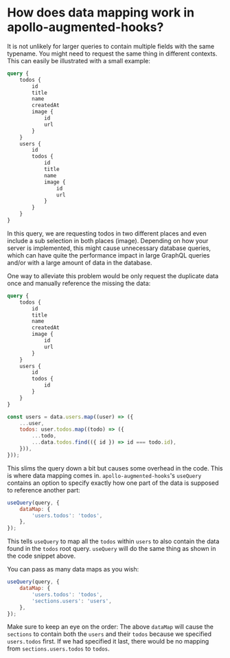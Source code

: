 # How does data mapping work in apollo-augmented-hooks?

It is not unlikely for larger queries to contain multiple fields with the same typename. You might need to request the same thing in different contexts. This can easily be illustrated with a small example:

```graphql
query {
    todos {
        id
        title
        name
        createdAt
        image {
            id
            url
        }
    }
    users {
        id
        todos {
            id
            title
            name
            image {
                id
                url
            }
        }
    }
}
```

In this query, we are requesting todos in two different places and even include a sub selection in both places (image). Depending on how your server is implemented, this might cause unnecessary database queries, which can have quite the performance impact in large GraphQL queries and/or with a large amount of data in the database.

One way to alleviate this problem would be only request the duplicate data once and manually reference the missing the data:

```graphql
query {
    todos {
        id
        title
        name
        createdAt
        image {
            id
            url
        }
    }
    users {
        id
        todos {
            id
        }
    }
}
```

```javascript
const users = data.users.map((user) => ({
    ...user,
    todos: user.todos.map((todo) => ({
        ...todo,
        ...data.todos.find(({ id }) => id === todo.id),
    })),
}));
```

This slims the query down a bit but causes some overhead in the code. This is where data mapping comes in. `apollo-augmented-hooks`'s `useQuery` contains an option to specify exactly how one part of the data is supposed to reference another part:

```javascript
useQuery(query, {
    dataMap: {
        'users.todos': 'todos',
    },
});
```

This tells `useQuery` to map all the `todos` within `users` to also contain the data found in the `todos` root query. `useQuery` will do the same thing as shown in the code snippet above.

You can pass as many data maps as you wish:

```javascript
useQuery(query, {
    dataMap: {
        'users.todos': 'todos',
        'sections.users': 'users',
    },
});
```

Make sure to keep an eye on the order: The above `dataMap` will cause the `sections` to contain both the `users` and their `todos` because we specified `users.todos` first. If we had specified it last, there would be no mapping from `sections.users.todos` to `todos`.
